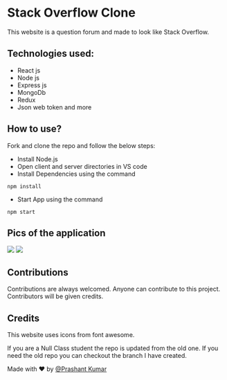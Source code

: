 # Stack Overflow Clone

This website is a question forum and made to look like Stack Overflow.

## Technologies used:

- React js
- Node js
- Express js
- MongoDb
- Redux
- Json web token and more

## How to use?

Fork and clone the repo and follow the below steps:

- Install Node.js
- Open client and server directories in VS code
- Install Dependencies using the command

```
npm install
```

- Start App using the command

```
npm start
```

## Pics of the application

<img src="https://github.com/Manoj-Athi/Stack-overflow/blob/main/Screenshots/Homepage.png">
<img src="https://github.com/Manoj-Athi/Stack-overflow/blob/main/Screenshots/Question.png">


## Contributions

Contributions are always welcomed. Anyone can contribute to this project. Contributors will be given credits.

## Credits

This website uses icons from font awesome.



If you are a Null Class student the repo is updated from the old one. If you need the old repo you can checkout the branch I have created.

Made with ❤️ by [@Prashant Kumar](https://prashantkumar60099.netlify.app/)
